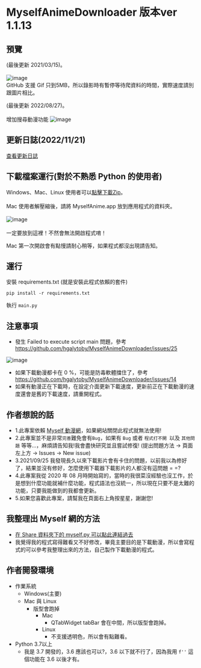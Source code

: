 # MyselfAnimeDownloader 版本ver 1.1.13

## 預覽
(最後更新 2021/03/15)。<br><br>
![image](https://i.imgur.com/rXhfd67.gif)<br>
GitHub 支援 Gif 只到5MB，所以錄影時有暫停等待爬資料的時間，實際速度請別跟圖片相比。

(最後更新 2022/08/27)。<br><br>
增加搜尋動漫功能
![image](https://i.imgur.com/1yuc05s.gif)<br>


## 更新日誌(2022/11/21)
[查看更新日誌](https://github.com/hgalytoby/MyselfAnimeDownloader/blob/master/UpdateLog.md)	


## 下載檔案運行(對於不熟悉 Python 的使用者)
Windows、Mac、Linux 使用者可以[點擊下載Zip](https://github.com/hgalytoby/MyselfAnimeDownloader/releases)。<br><br>
Mac 使用者解壓縮後，請將 MyselfAnime.app 放到應用程式的資料夾。<br>
<br>
![image](https://i.imgur.com/0hPR31d.png)
<br><br>
一定要放到這裡！不然會無法開啟程式唷！

Mac 第一次開啟會有點慢請耐心稍等，如果程式都沒出現請告知。
<br>


## 運行
安裝 requirements.txt (就是安裝此程式依賴的套件)<br>

`pip install -r requirements.txt`<br>

執行 `main.py` <br>


## 注意事項
- 發生 Failed to execute script main 問題，參考 https://github.com/hgalytoby/MyselfAnimeDownloader/issues/25

![image](https://user-images.githubusercontent.com/112224504/187010076-5ae0f4f5-98c5-4ae4-af8b-26a2c0c0e28c.png)<br>

- 如果下載動漫都卡在 0 %，可能是防毒軟體擋住了，參考 https://github.com/hgalytoby/MyselfAnimeDownloader/issues/14
- 如果有動漫正在下載時，在設定介面更新下載速度，更新前正在下載動漫的速度還會是舊的下載速度，請重開程式。


## 作者想說的話
- 1.此專案依賴 [Myself 動漫網](https://myself-bbs.com/portal.php)，如果網站關閉此程式就無法使用!
- 2.此專案並不是非常`完善`難免會有`Bug`，如果有 `Bug` 或者 `程式打不開 `以及 `其他問題` 等等...，麻煩請告知我!我會盡快研究並且嘗試修復! (提出問題方法 -> 頁面左上方 -> Issues -> New issue)
- 3.2021/09/25 我發現長久以來下載影片會有卡住的問題，以前我以為修好了，結果並沒有修好，怎麼使用下載器下載影片的人都沒有這問題 = =?
- 4.此專案我從 2020 年 08 月時開始寫的，當時的我很菜沒經驗也沒工作，於是想到什麼功能就補什麼功能，程式語法也沒統一，所以現在只要不是太難的功能，只要我能做到的我都會更新。
- 5.如果您喜歡此專案，請幫我在頁面右上角按星星，謝謝您!

## 我整理出 Myself 網的方法
- [在 Share 資料夾下的 myself.py 可以點此連結過去](https://github.com/hgalytoby/MyselfAnimeDownloader/tree/master/Share)
- 我覺得我的程式寫得難看又不好修改，畢竟主要目的是下載動漫，所以會寫程式的可以參考我整理出來的方法，自己製作下載動漫的程式。

## 作者開發環境
- 作業系統
	- Windows(主要)
	- Mac 與 Linux
		- 版型會跑掉
			- Mac
				- QTabWidget tabBar 會在中間，所以版型會跑掉。
			- Linux
				-  不支援透明色，所以會有點難看。
- Python 3.7以上
	- 我是 3.7 開發的，3.6 應該也可以?，3.6 以下就不行了，因為我用 `f''` 這個功能在 3.6 以後才有。


